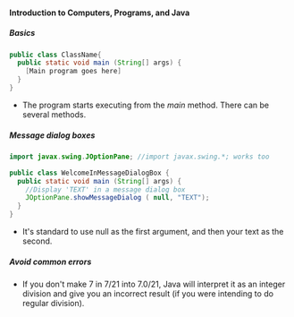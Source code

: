 #### Introduction to Computers, Programs, and Java

##### Basics
``` Java
public class ClassName{
  public static void main (String[] args) {
    [Main program goes here]
  }
}
```

* The program starts executing from the *main* method. There can be several methods.

##### Message dialog boxes
``` Java
import javax.swing.JOptionPane; //import javax.swing.*; works too

public class WelcomeInMessageDialogBox {
  public static void main (String[] args) {
    //Display 'TEXT' in a message dialog box
    JOptionPane.showMessageDialog ( null, "TEXT");
  }
}
```

* It's standard to use null as the first argument, and then your text as the second.

##### Avoid common errors
* If you don't make 7 in 7/21 into 7.0/21, Java will interpret it as an integer division and give you an incorrect result (if you were intending to do regular division).
